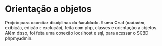 # Orientação a objetos
Projeto para exercitar disciplinas da faculdade. É uma Crud (cadastro, exibição, edição e exclução), feita com php, classes e orientação a objetos. Além disso, foi feita  uma conexão localhost e sql, para acessar o SGBD phpmyadmin.
